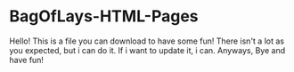 # BagOfLays-HTML-Pages
Hello! This is a file you can download to have some fun! There isn't a lot as you expected, but i can do it.
If i want to update it, i can.
Anyways, Bye and have fun!
